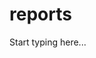 # reports

<include from="Snippets-PortalAPI.md" element-id="snippet-header" />

Start typing here...